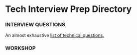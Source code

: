 Tech Interview Prep Directory
==================================

### INTERVIEW QUESTIONS

An almost exhaustive [list of technical questions.](https://github.com/BecksHookham/Tech_Interviews.md/blob/main/database.md)

### WORKSHOP
